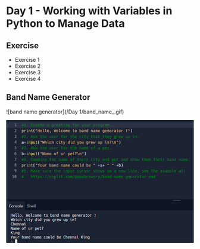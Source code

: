 # Day 1 - Working with Variables in Python to Manage Data

## Exercise

- Exercise 1
- Exercise 2
- Exercise 3
- Exercise 4

## Band Name Generator

![band name generator](/Day 1/band_name_.gif)

![band name generator](bandname.PNG)


